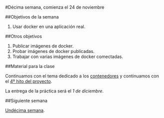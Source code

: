 #Décima semana, comienza el 24 de noviembre

##Objetivos de la semana

1. Usar docker en una aplicación real. 

##Otros objetivos

1. Publicar imágenes de docker. 
2. Probar imágenes de docker publicadas.
3. Trabajar con varias imágenes de docker comectadas.

##Material para la clase

Continuamos con el tema dedicado a los
[contenedores](http://jj.github.io/IV/documentos/temas/Contenedores) y continuamos con el [4º hito del proyecto](http://jj.github.io/IV/documentos/practicas/4.Docker).

La entrega de la práctica será el *1 de diciembre*. 

##Siguiente semana

[Undécima semana](11-semana.md). 
